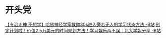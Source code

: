 # 开头党
[【专治走神 不想学】哈佛神经学家教你30s进入旁若无人的学习状态方法 -B站](https://www.bilibili.com/video/BV1Ey4y1q7u5)
[别定计划啦！价值2.5万美元的时间规划方法！学习娱乐两不误｜北大学姐分享 -B站](https://www.bilibili.com/video/BV1PT4y1K7yq)
